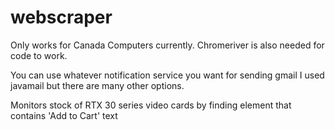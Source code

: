 # webscraper

Only works for Canada Computers currently.
Chromeriver is also needed for code to work.

You can use whatever notification service you want for sending gmail I used javamail but there are many other options.

Monitors stock of RTX 30 series video cards by finding element that contains 'Add to Cart' text
